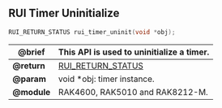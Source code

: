 ## RUI Timer Uninitialize

```c
RUI_RETURN_STATUS rui_timer_uninit(void *obj);
```

| **@brief**  | This API is used to uninitialize a timer.  |
| ----------- | ------------------------------------------ |
| **@return** | [RUI_RETURN_STATUS](../#rui-return-status) |
| **@param**  | void \*obj: timer instance.                |
| **@module** | RAK4600, RAK5010 and RAK8212-M.            |
